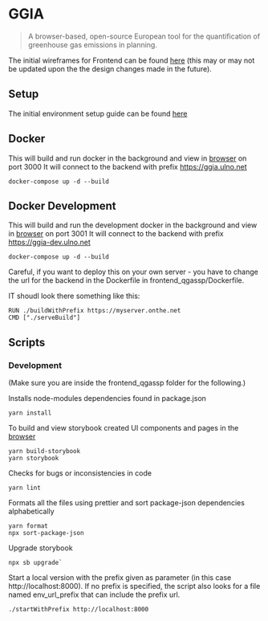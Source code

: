 # GGIA
> A browser-based, open-source European tool for the quantification of greenhouse gas emissions in planning.

The initial wireframes for Frontend can be found [here](https://viewer.diagrams.net/?tags=%7B%7D&highlight=0000ff&edit=_blank&layers=1&nav=1&title=GGIA.drawio#Uhttps%3A%2F%2Fdrive.google.com%2Fuc%3Fid%3D1lvEclr5GNizXVlzGXiwtBMZ4mV6IZF8i%26export%3Ddownload) (this may or may not be updated upon the the design changes made in the future).

## Setup
The initial environment setup guide can be found [here](https://github.com/QGasSP/ggia-frontend/wiki/GGIA-Frontend-Setup) 

## Docker

This will build and run docker in the background and view in 
[browser](http://localhost:3000/) on port 3000
It will connect to the backend with prefix https://ggia.ulno.net

```
docker-compose up -d --build
```

## Docker Development

This will build and run the development docker in the background and view in
[browser](http://localhost:3001/) on port 3001
It will connect to the backend with prefix https://ggia-dev.ulno.net

```
docker-compose up -d --build
```

Careful, if you want to deploy this on your own server - you have to change the url for the backend in the Dockerfile in frontend_qgassp/Dockerfile.

IT shoudl look there something like this:
```
RUN ./buildWithPrefix https://myserver.onthe.net
CMD ["./serveBuild"]
```


## Scripts
### Development

(Make sure you are inside the frontend_qgassp folder for the following.)

Installs node-modules dependencies found in package.json
```
yarn install
```

To build and view storybook created UI components and pages in the [browser](http://localhost:6006/)

```
yarn build-storybook
yarn storybook
```

Checks for bugs or inconsistencies in code
```
yarn lint
```

Formats all the files using prettier and sort package-json dependencies alphabetically
``` 
yarn format
npx sort-package-json
```
Upgrade storybook
```
npx sb upgrade`
```

Start a local version with the prefix given as parameter (in this case http://localhost:8000).
If no prefix is specified, the script also looks for a file named env_url_prefix that can include
the prefix url.
```
./startWithPrefix http://localhost:8000
```

